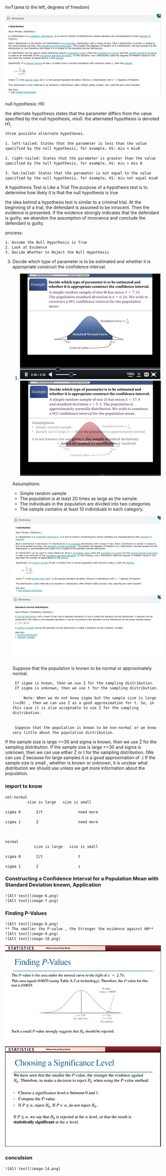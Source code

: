 invT(area to the left, degrees of freedom) 

![Alt text](image-1.png)



null hypothesis:
    H0

the alternate hypothesis states that the parameter differs from the value specified by the null hypothesis, miu0. the alternated hypothesis is denoted H1, 

    three possible alternate hypotheses.

    1. left-tailed: States that the parameter is less than the value specified by the null hypothesis, for example, H1: miu < miu0

    2. right-tailed: States that the parameter is greater than the value specified by the null hypothesis, for example, H1: miu > miu 0

    3. Two-tailed: States that the parameter is not equal to the value specified by the null hypothesis, for example, H1: miu not equal miu0



A hypothesis Test is Like a Trial 
The purpose of a hypothesis test is to determine how likely it is that the null hypothesis is true

the idea behind a hypothesis test is similar to a criminal trial. At the beginning of a trial, the defendant is assumed to be innocent. Then the evidence is presented. If the evidence strongly indicates that the defendant is guilty, we abandon the assumption of innocence and conclude the defendant is guilty. 

process:

    1. Assume the Null Hypothesis is True
    2. Look at Evidence
    3. Decide Whether to Reject the Null Hypothesis





3. Decide which type of parameter is to be estimated and whether it is appropriate construct the confidence interval.

    1. ![TI-84 PLUS](image-2.png)
    ![sigma is not know](image-3.png)


    Assumptions:
    * Simple random sample
    * The population is at least 20 times as large as the sample.
    * The individuals in the population are divided into two categories.
    * The sample contains at least 10 individuals in each category. 

    ![t distribution](image-4.png)
    ![Z refers to a standard normal distribution](image-5.png)


    Suppose that the population is known to be normal or approximately normal.

        If sigma is known, then we use Z for the sampling distribution.
        If sigma is unknown, then we use t for the sampling distribution.

            Note: When we do not know sigma but the sample size is large (>=30) , then we can use Z as a good approximation for t. So, in this case it is also acceptable to use Z for the sampling distribution.


        Suppose that the population is known to be non-normal or we know very little about the population distribution.

If the sample size is large >=30  and  sigma is known, then we use Z for the sampling distribution.
If the sample size is large >=30 and sigma is unknown, then we can use either Z or t for the sampling distribution. (We can use Z because for large samples it is a good approximation of .)
If the sample size is small , whether  is known or unknown, it is unclear what distribution we should use unless we get more information about the population.


### import to know 
    not-normal
              size is large   size is small

    sigma 0       Z/t                need more                
 
    sigma 1       Z                  need more



    normal
                 size is large   size is small

    sigma 0       Z/t                t               
 
    sigma 1       Z                  z

### Constructing a Confidence Interval for a Population Mean with Standard Deviation known, Application 
    ![Alt text](image-6.png) 
    ![Alt text](image-7.png)

### Finding P-Values
    ![Alt text](image-8.png)
    ** The smaller the P-value , the Stronger the evidence against H0**
    ![Alt text](image-9.png)
    ![Alt text](image-10.png)
![Alt text](image-12.png)
![Alt text](image-13.png)

### conculsion
    ![Alt text](image-14.png)